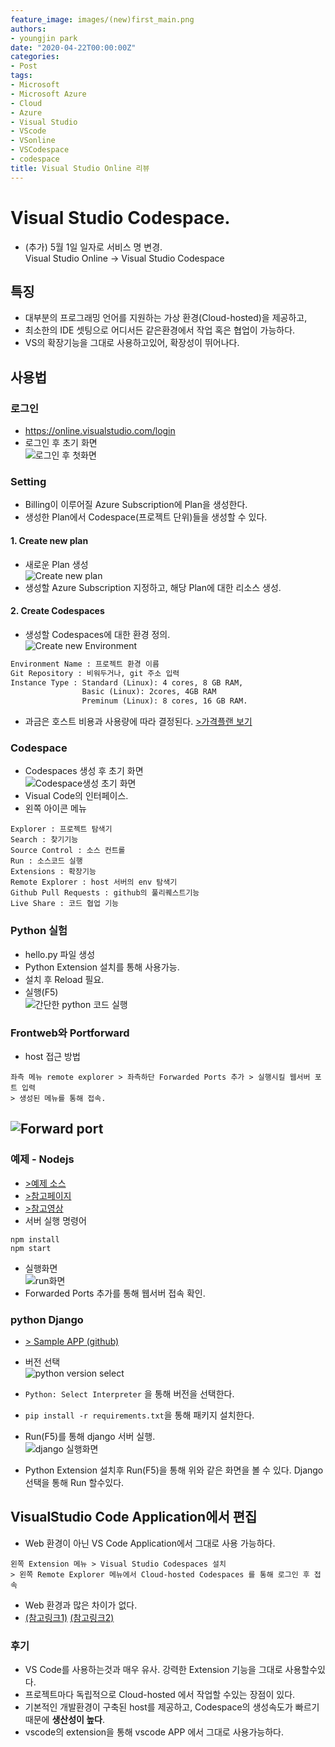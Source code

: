 ```yaml
---
feature_image: images/(new)first_main.png
authors:
- youngjin park
date: "2020-04-22T00:00:00Z"
categories:
- Post
tags:
- Microsoft
- Microsoft Azure
- Cloud
- Azure
- Visual Studio
- VScode
- VSonline
- VSCodespace
- codespace
title: Visual Studio Online 리뷰
---
```


# Visual Studio Codespace.
- (추가) 5월 1일 일자로 서비스 명 변경.  
Visual Studio Online -> Visual Studio Codespace
## 특징  
- 대부분의 프로그래밍 언어를 지원하는 가상 환경(Cloud-hosted)을 제공하고,    
- 최소한의 IDE 셋팅으로 어디서든 같은환경에서 작업 혹은 협업이 가능하다.
- VS의 확장기능을 그대로 사용하고있어, 확장성이 뛰어나다.

## 사용법
### 로그인
- https://online.visualstudio.com/login
- 로그인 후 초기 화면  
![로그인 후 첫화면](images/(new)first_main.png)  

### Setting
- Billing이 이루어질 Azure Subscription에 Plan을 생성한다.
- 생성한 Plan에서 Codespace(프로젝트 단위)들을 생성할 수 있다.
#### 1. Create new plan
- 새로운 Plan 생성  
![Create new plan](images/(new)NewPlan.PNG)  
- 생성할 Azure Subscription 지정하고, 해당 Plan에 대한 리소스 생성.  
#### 2. Create Codespaces
- 생성할 Codespaces에 대한 환경 정의.  
![Create new Environment](images/(new)NewEnv.PNG)  
```txt
Environment Name : 프로젝트 환경 이름
Git Repository : 비워두거나, git 주소 입력
Instance Type : Standard (Linux): 4 cores, 8 GB RAM,
                Basic (Linux): 2cores, 4GB RAM
                Preminum (Linux): 8 cores, 16 GB RAM.
```
- 과금은 호스트 비용과 사용량에 따라 결정된다. [>가격플랜 보기](https://azure.microsoft.com/ko-kr/pricing/details/visual-studio-online/)

### Codespace
- Codespaces 생성 후 초기 화면  
![Codespace생성 초기 화면](images/(new)webenv_suc.PNG)  
- Visual Code의 인터페이스.
- 왼쪽 아이콘 메뉴
```
Explorer : 프로젝트 탐색기
Search : 찾기기능
Source Control : 소스 컨트롤
Run : 소스코드 실행
Extensions : 확장기능
Remote Explorer : host 서버의 env 탐색기
Github Pull Requests : github의 풀리퀘스트기능
Live Share : 코드 협업 기능
```

### Python 실험
- hello.py 파일 생성
- Python Extension 설치를 통해 사용가능.
- 설치 후 Reload 필요.
- 실행(F5)  
![간단한 python 코드 실행](images/(new)Runpython.PNG)  

### Frontweb와 Portforward 
- host 접근 방법
```
좌측 메뉴 remote explorer > 좌측하단 Forwarded Ports 추가 > 실행시킬 웹서버 포트 입력
> 생성된 메뉴를 통해 접속.
```
![Forward port](images/forwardport.PNG)  
- 
### 예제 - Nodejs
- [>예제 소스](https://github.com/mate365/AzureDevOps_ProblemSolving.git/tree/master/src)
- [>참고페이지](https://code.visualstudio.com/docs/nodejs/nodejs-tutorial)
- [>참고영상](https://channel9.msdn.com/Series/Visual-Studio-Online-Monaco/Getting-started-with-nodejs)
- 서버 실행 명령어
```
npm install
npm start
```
- 실행화면  
![run화면](images/node_run.PNG)  
- Forwarded Ports 추가를 통해 웹서버 접속 확인.
### python Django
- [> Sample APP (github)](https://github.com/mate365/python_web_example)
- 버전 선택  
![python version select](images/python_venv_choose.PNG)  
- `Python: Select Interpreter` 을 통해 버전을 선택한다.
- `pip install -r requirements.txt`을 통해 패키지 설치한다.
- Run(F5)를 통해 django 서버 실행.  
![django 실행화면](images/djangoRun.PNG)  

- Python Extension 설치후 Run(F5)을 통해 위와 같은 화면을 볼 수 있다. Django 선택을 통해 Run 할수있다.

## VisualStudio Code Application에서 편집
- Web 환경이 아닌 VS Code Application에서 그대로 사용 가능하다.
```buildoutcfg
왼쪽 Extension 메뉴 > Visual Studio Codespaces 설치
> 왼쪽 Remote Explorer 메뉴에서 Cloud-hosted Codespaces 를 통해 로그인 후 접속
```
- Web 환경과 많은 차이가 없다.
- [(참고링크1)](https://evols-atirev.tistory.com/28)
[(참고링크2)](https://code.visualstudio.com/docs/remote/vsonline)

### 후기
- VS Code를 사용하는것과 매우 유사. 강력한 Extension 기능을 그대로 사용할수있다.
- 프로젝트마다 독립적으로 Cloud-hosted 에서 작업할 수있는 장점이 있다.
- 기본적인 개발환경이 구축된 host를 제공하고, Codespace의 생성속도가 빠르기때문에 **생산성이 높다**. 
- vscode의 extension을 통해 vscode APP 에서 그대로 사용가능하다.
